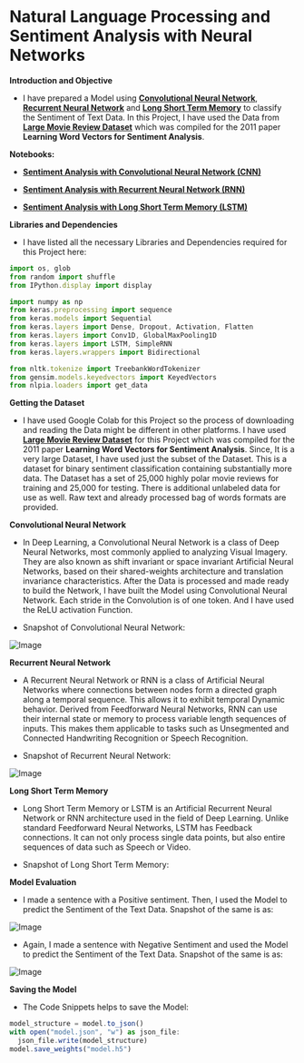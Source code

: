 # **Natural Language Processing and Sentiment Analysis with Neural Networks**

**Introduction and Objective**
- I have prepared a Model using [**Convolutional Neural Network**](https://github.com/ThinamXx/NeuralNetwork__SentimentAnalysis/blob/master/SentimentAnalysis%20with%20CNN.ipynb), [**Recurrent Neural Network**](https://github.com/ThinamXx/NeuralNetwork__SentimentAnalysis/blob/master/SentimentAnalysis%20with%20RNN.ipynb) and [**Long Short Term Memory**](https://github.com/ThinamXx/NeuralNetwork__SentimentAnalysis/blob/master/Sentiment%20Analysis%20with%20LSTM.ipynb) to classify the Sentiment of Text Data. In this Project, I have used the Data from [**Large Movie Review Dataset**](https://ai.stanford.edu/~amaas/data/sentiment/) which was compiled for the 2011 paper **Learning Word Vectors for Sentiment Analysis**.

**Notebooks:**
- [**Sentiment Analysis with Convolutional Neural Network (CNN)**](https://github.com/ThinamXx/NeuralNetwork__SentimentAnalysis/blob/master/SentimentAnalysis%20with%20CNN.ipynb)

- [**Sentiment Analysis with Recurrent Neural Network (RNN)**](https://github.com/ThinamXx/NeuralNetwork__SentimentAnalysis/blob/master/SentimentAnalysis%20with%20RNN.ipynb)

- [**Sentiment Analysis with Long Short Term Memory (LSTM)**](https://github.com/ThinamXx/NeuralNetwork__SentimentAnalysis/blob/master/Sentiment%20Analysis%20with%20LSTM.ipynb)

**Libraries and Dependencies**
- I have listed all the necessary Libraries and Dependencies required for this Project here:

```javascript
import os, glob
from random import shuffle
from IPython.display import display

import numpy as np                                      
from keras.preprocessing import sequence                
from keras.models import Sequential                     
from keras.layers import Dense, Dropout, Activation, Flatten     
from keras.layers import Conv1D, GlobalMaxPooling1D  
from keras.layers import LSTM, SimpleRNN
from keras.layers.wrappers import Bidirectional

from nltk.tokenize import TreebankWordTokenizer         
from gensim.models.keyedvectors import KeyedVectors
from nlpia.loaders import get_data    
```

**Getting the Dataset**
- I have used Google Colab for this Project so the process of downloading and reading the Data might be different in other platforms. I have used [**Large Movie Review Dataset**](https://ai.stanford.edu/~amaas/data/sentiment/) for this Project  which was compiled for the 2011 paper **Learning Word Vectors for Sentiment Analysis**. Since, It is a very large Dataset, I have used just the subset of the Dataset. This is a dataset for binary sentiment classification containing substantially more data. The Dataset has a set of 25,000 highly polar movie reviews for training and 25,000 for testing. There is additional unlabeled data for use as well. Raw text and already processed bag of words formats are provided. 

**Convolutional Neural Network**
- In Deep Learning, a Convolutional Neural Network is a class of Deep Neural Networks, most commonly applied to analyzing Visual Imagery. They are also known as shift invariant or space invariant Artificial Neural Networks, based on their shared-weights architecture and translation invariance characteristics. After the Data is processed and made ready to build the Network, I have built the Model using Convolutional Neural Network. Each stride in the Convolution is of one token. And I have used the ReLU activation Function.

- Snapshot of Convolutional Neural Network:

![Image](https://github.com/ThinamXx/66Days__NaturalLanguageProcessing/blob/master/Images/02.PNG)

**Recurrent Neural Network**
- A Recurrent Neural Network or RNN is a class of Artificial Neural Networks where connections between nodes form a directed graph along a temporal sequence. This allows it to exhibit temporal Dynamic behavior. Derived from Feedforward Neural Networks, RNN can use their internal state or memory to process variable length sequences of inputs. This makes them applicable to tasks such as Unsegmented and Connected Handwriting Recognition or Speech Recognition.

- Snapshot of Recurrent Neural Network:

![Image](https://github.com/ThinamXx/66Days__NaturalLanguageProcessing/blob/master/Images/Day%2029.PNG)

**Long Short Term Memory**
- Long Short Term Memory or LSTM is an Artificial Recurrent Neural Network or RNN architecture used in the field of Deep Learning. Unlike standard Feedforward Neural Networks, LSTM has Feedback connections. It can not only process single data points, but also entire sequences of data such as Speech or Video.

- Snapshot of Long Short Term Memory:

**Model Evaluation**
- I made a sentence with a Positive sentiment. Then, I used the Model to predict the Sentiment of the Text Data. Snapshot of the same is as:

![Image](https://github.com/ThinamXx/66Days__NaturalLanguageProcessing/blob/master/Images/O3.PNG)

- Again, I made a sentence with Negative Sentiment  and used the Model to predict the Sentiment of the Text Data. Snapshot of the same is as:

![Image](https://github.com/ThinamXx/66Days__NaturalLanguageProcessing/blob/master/Images/O4.PNG)

**Saving the Model**
- The Code Snippets helps to save the Model:

```javascript
model_structure = model.to_json()                            
with open("model.json", "w") as json_file:
  json_file.write(model_structure)
model.save_weights("model.h5")
```

